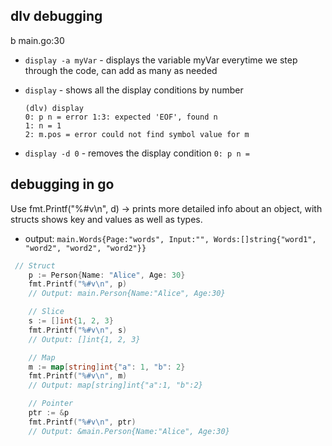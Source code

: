 ## dlv debugging

b main.go:30

- `display -a myVar` - displays the variable myVar everytime we step through the code, can add as many as needed
- `display` - shows all the display conditions by number

  ```
  (dlv) display
  0: p n = error 1:3: expected 'EOF', found n
  1: n = 1
  2: m.pos = error could not find symbol value for m
  ```

- `display -d 0` - removes the display condition `0: p n =`

## debugging in go

Use fmt.Printf("%#v\n", d) -> prints more detailed info about an object, with
structs shows key and values as well as types.

- output:
  `main.Words{Page:"words", Input:"", Words:[]string{"word1", "word2", "word2", "word2"}}`

```go
 // Struct
    p := Person{Name: "Alice", Age: 30}
    fmt.Printf("%#v\n", p)
    // Output: main.Person{Name:"Alice", Age:30}

    // Slice
    s := []int{1, 2, 3}
    fmt.Printf("%#v\n", s)
    // Output: []int{1, 2, 3}

    // Map
    m := map[string]int{"a": 1, "b": 2}
    fmt.Printf("%#v\n", m)
    // Output: map[string]int{"a":1, "b":2}

    // Pointer
    ptr := &p
    fmt.Printf("%#v\n", ptr)
    // Output: &main.Person{Name:"Alice", Age:30}
```
